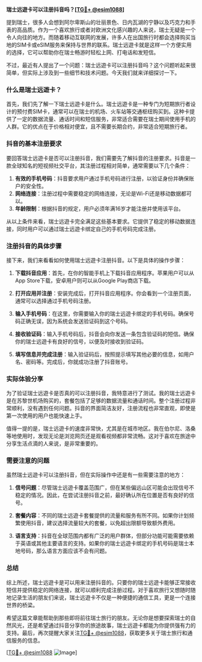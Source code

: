 **瑞士远遊卡可以注册抖音吗？[[TG💪+ @esim1088](https://t.me/s/esim1088)]**

提到瑞士，很多人会想到阿尔卑斯山的壮丽景色、日内瓦湖的宁静以及巧克力和手表的高品质。作为一个喜欢旅行或者对欧洲文化感兴趣的人来说，瑞士无疑是一个令人向往的地方。而随着移动互联网的发展，许多人在出国旅行时都会选择购买当地的SIM卡或eSIM服务来保持与世界的联系。瑞士远遊卡就是这样一个方便实用的选择，它可以帮助你在瑞士畅游时轻松上网、打电话和发短信。

不过，最近有人提出了一个问题：瑞士远遊卡可以注册抖音吗？这个问题听起来很简单，但实际上涉及到一些细节和技术问题。今天我们就来详细探讨一下。

### 什么是瑞士远遊卡？

首先，我们先了解一下瑞士远遊卡是什么。瑞士远遊卡是一种专门为短期旅行者设计的预付费SIM卡，通常可以在瑞士的机场、火车站等交通枢纽购买到。这种卡提供了一定的数据流量、通话时间和短信服务，非常适合需要在瑞士期间使用手机的人群。它的优点在于价格相对便宜，且不需要长期合约，非常适合短期旅行者。

### 抖音的基本注册要求

要回答瑞士远遊卡是否可以注册抖音，我们需要先了解抖音的注册要求。抖音是一款全球知名的短视频社交平台，其注册过程相对简单，通常需要以下几个条件：

1. **有效的手机号码**：抖音要求用户通过手机号码进行注册，以验证身份并确保账户的安全性。
2. **网络连接**：注册过程中需要稳定的网络连接，无论是Wi-Fi还是移动数据都可以。
3. **年龄限制**：根据抖音的规定，用户必须年满16岁才能注册并使用该平台。

从以上条件来看，瑞士远遊卡完全满足这些基本要求。它提供了稳定的移动数据连接，同时用户可以通过瑞士远遊卡绑定自己的手机号码完成注册。

### 注册抖音的具体步骤

接下来，我们来看看如何使用瑞士远遊卡注册抖音。以下是具体的操作步骤：

1. **下载抖音应用**：首先，在你的智能手机上下载抖音应用程序。苹果用户可以从App Store下载，安卓用户则可以从Google Play商店下载。

2. **打开应用并注册**：安装完成后，打开抖音应用程序。你会看到一个注册页面，通常可以选择通过手机号码注册。

3. **输入手机号码**：在这里，你需要输入你的瑞士远遊卡绑定的手机号码。确保号码正确无误，因为系统会发送验证码到这个号码。

4. **接收验证码**：输入手机号码后，抖音会向你发送一条包含验证码的短信。确保你的瑞士远遊卡有良好的信号，以便及时接收到验证码。

5. **填写信息并完成注册**：输入验证码后，按照提示填写其他必要的信息，如用户名、密码等。完成后，你就成功注册了抖音账号。

### 实际体验分享

为了验证瑞士远遊卡是否真的可以注册抖音，我特意进行了测试。我的瑞士远遊卡是在苏黎世机场购买的，套餐包括了足够的数据流量和通话时间。整个注册过程非常顺利，没有遇到任何问题。抖音的界面简洁友好，注册流程也非常直观，即使是第一次使用的用户也能快速上手。

值得一提的是，瑞士远遊卡的速度非常快，尤其是在城市地区。我在伯尔尼、洛桑等地使用时，发现无论是浏览网页还是观看视频都非常流畅。这对于喜欢在旅途中分享生活点滴的人来说，是非常重要的。

### 需要注意的问题

虽然瑞士远遊卡可以注册抖音，但在实际操作中还是有一些需要注意的地方：

1. **信号问题**：尽管瑞士远遊卡覆盖范围广，但在某些偏远山区可能会出现信号不稳定的情况。因此，在尝试注册抖音之前，最好确认所在位置是否有良好的信号。

2. **套餐内容**：不同的瑞士远遊卡套餐提供的流量和服务有所不同。如果你计划频繁使用抖音，建议选择流量较大的套餐，以免超出限额导致额外费用。

3. **语言支持**：抖音在全球范围内都有广泛的用户群体，但部分功能可能需要依赖于英语或其他主要语言的支持。如果你的瑞士远遊卡绑定的手机号码是瑞士本地号码，那么语言方面应该不会有问题。

### 总结

综上所述，瑞士远遊卡是可以用来注册抖音的。只要你的瑞士远遊卡能够正常接收短信并提供稳定的网络连接，就可以顺利完成注册过程。对于喜欢旅行又想随时随地记录生活的朋友们来说，瑞士远遊卡不仅是一种便捷的通信工具，更是一个连接世界的桥梁。

希望这篇文章能帮助到那些即将前往瑞士旅行的朋友。无论你是想要探索瑞士的自然风光，还是希望通过抖音分享你的旅途故事，瑞士远遊卡都能为你提供强有力的支持。最后，再次提醒大家关注[TG💪+ @esim1088](https://t.me/s/esim1088)，获取更多关于瑞士旅行和通信服务的信息。

[[TG💪+ @esim1088](https://t.me/s/esim1088) ![Image](https://i.postimg.cc/4NQfJmqS/Snipaste-2025-05-13-00-14-12.png)]